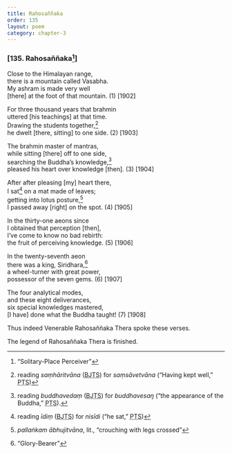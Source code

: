 ```yaml
---
title: Rahosaññaka
order: 135
layout: poem
category: chapter-3
---
```


### \[135. Rahosaññaka[^1]\]

Close to the Himalayan range,  
there is a mountain called Vasabha.  
My ashram is made very well  
\[there\] at the foot of that mountain. (1) \[1902\]

For three thousand years that brahmin  
uttered \[his teachings\] at that time.  
Drawing the students together,[^2]  
he dwelt \[there, sitting\] to one side. (2) \[1903\]

The brahmin master of mantras,  
while sitting \[there\] off to one side,  
searching the Buddha’s knowledge,[^3]  
pleased his heart over knowledge \[then\]. (3) \[1904\]

After after pleasing \[my\] heart there,  
I sat[^4] on a mat made of leaves;  
getting into lotus posture,[^5]  
I passed away \[right\] on the spot. (4) \[1905\]

In the thirty-one aeons since  
I obtained that perception \[then\],  
I’ve come to know no bad rebirth:  
the fruit of perceiving knowledge. (5) \[1906\]

In the twenty-seventh aeon  
there was a king, Siridhara,[^6]  
a wheel-turner with great power,  
possessor of the seven gems. (6) \[1907\]

The four analytical modes,  
and these eight deliverances,  
six special knowledges mastered,  
\[I have\] done what the Buddha taught! (7) \[1908\]

Thus indeed Venerable Rahosaññaka Thera spoke these verses.

The legend of Rahosaññaka Thera is finished.

[^1]: “Solitary-Place Perceiver”

[^2]: reading *saṃhāritvāna* (<abbr title="Buddha Jayanthi Tripitaka Series">BJTS</abbr>) for *saṃsāvetvāna* (“Having kept well,” <abbr title="Pali Text Society">PTS</abbr>)

[^3]: reading *buddhavedaṃ* (<abbr title="Buddha Jayanthi Tripitaka Series">BJTS</abbr>) for *buddhavesaŋ* (“the appearance of the Buddha,” <abbr title="Pali Text Society">PTS</abbr>).

[^4]: reading *īdiṃ* (<abbr title="Buddha Jayanthi Tripitaka Series">BJTS</abbr>) for *nisīdi* (“he sat,” <abbr title="Pali Text Society">PTS</abbr>)

[^5]: *pallaṅkam ābhujitvāna*, lit., “crouching with legs crossed”

[^6]: “Glory-Bearer”
